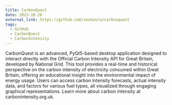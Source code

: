 ```yaml
---
title: CarbonQuest
date: 2023-10-26
external_link: https://github.com/seekasra/carbonquest
tags:
  - GitHub
  - CarbonQuest
  - CarbonIntensity
---
```


CarbonQuest is an advanced, PyQt5-based desktop application designed to interact directly with the Official Carbon Intensity API for Great Britain, developed by National Grid. This tool provides a real-time and historical perspective on the carbon intensity of electricity consumed within Great Britain, offering an educational insight into the environmental impact of energy usage. Users can access carbon intensity forecasts, actual intensity data, and factors for various fuel types, all visualized through engaging graphical representations. Learn more about carbon intensity at carbonintensity.org.uk.

<!--more-->
